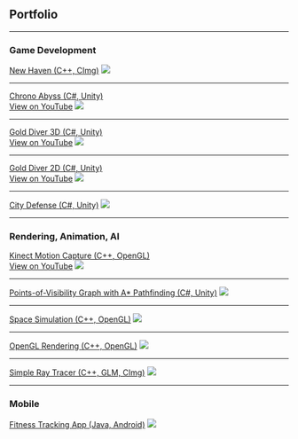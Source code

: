 ## Portfolio

---

### Game Development

[New Haven (C++, CImg)](https://github.com/OmarAlFarajat/New-Haven-Board-Game)
<img src="images/new-haven_thumbnail.jpg?raw=true"/>

---

[Chrono Abyss (C#, Unity)](https://github.com/christopherdufort/Dream-Eater-Interactive)
<br>[View on YouTube](https://www.youtube.com/watch?v=_nvECaCOx4Y)
<img src="images/chrono-abyss_thumbnail.jpg?raw=true"/>

---

[Gold Diver 3D (C#, Unity)](https://github.com/OmarAlFarajat/Gold-Diver-3D)
<br>[View on YouTube](https://www.youtube.com/watch?v=sOH0t1z6z34)
<img src="images/gold-diver-3d_thumbnail.jpg?raw=true"/>

---

[Gold Diver 2D (C#, Unity)](https://github.com/OmarAlFarajat/Gold-Diver-2D)
<br>[View on YouTube](https://www.youtube.com/watch?v=XjyPEf7X2iE)
<img src="images/gold-diver-2d_thumbnail.jpg?raw=true"/>

---

[City Defense (C#, Unity)](https://github.com/zee366/CityDefense)
<img src="images/city-defense_thumbnail.jpg?raw=true"/>

---

### Rendering, Animation, AI

[Kinect Motion Capture (C++, OpenGL)](https://github.com/OmarAlFarajat/Kinect-Motion-Capture)
<br>[View on YouTube](https://www.youtube.com/watch?v=YRt8sM6gbdI)
<img src="images/kinect-mocap_thumbnail.jpg?raw=true"/>

---

[Points-of-Visibility Graph with A* Pathfinding (C#, Unity)](https://github.com/OmarAlFarajat/Unity-POV-Graph)
<img src="images/pov-graph_thumbnail.jpg?raw=true"/>

---

[Space Simulation (C++, OpenGL)](https://github.com/zee366/SpaceSimulation)
<img src="images/space-sim_thumbnail.jpg?raw=true"/>

---

[OpenGL Rendering (C++, OpenGL)](https://github.com/OmarAlFarajat/OpenGL-Rendering)
<img src="images/opengl-render_thumbnail.jpg?raw=true"/>

---

[Simple Ray Tracer (C++, GLM, CImg)](https://github.com/OmarAlFarajat/Simple-Ray-Tracer)
<img src="images/ray-tracer_thumbnail.jpg?raw=true"/>

---

### Mobile

[Fitness Tracking App (Java, Android)](https://github.com/comp354-group-i-j/fitnesstracking)
<img src="images/fitness-app_thumbnail.jpg?raw=true"/>
